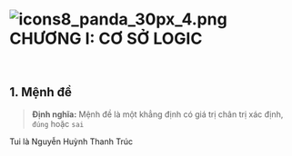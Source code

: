 # ![icons8_panda_30px_4.png](C:\Users\Taurus\AppData\Local\Temp\icons8_panda_30px_4.png) CHƯƠNG I: CƠ SỞ LOGIC

<br>

## 1. Mệnh đề

> **Định nghĩa:** Mệnh đề là một khẳng định có giá trị chân trị xác định, `đúng` hoặc `sai`

<p color="red"> Tui là Nguyễn Huỳnh Thanh Trúc </p>

